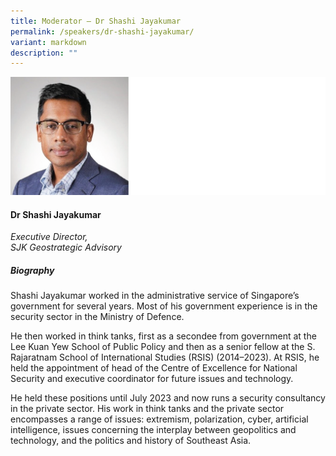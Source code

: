 ```yaml
---
title: Moderator – Dr Shashi Jayakumar
permalink: /speakers/dr-shashi-jayakumar/
variant: markdown
description: ""
---
```


![](/images/2025%20speakers/Shashi_Jayakumar.png)
#### **Dr Shashi Jayakumar**

*Executive Director,<br>SJK Geostrategic Advisory*

##### **Biography**
Shashi Jayakumar worked in the administrative service of Singapore’s government for several years. Most of his government experience is in the security sector in the Ministry of Defence.

He then worked in think tanks, first as a secondee from government at the Lee Kuan Yew School of Public Policy and then as a senior fellow at the S. Rajaratnam School of International Studies (RSIS) (2014–2023). At RSIS, he held the appointment of head of the Centre of Excellence for National Security and executive coordinator for future issues and technology.

He held these positions until July 2023 and now runs a security consultancy in the private sector. His work in think tanks and the private sector encompasses a range of issues: extremism, polarization, cyber, artificial intelligence, issues concerning the interplay between geopolitics and technology, and the politics and history of Southeast Asia.